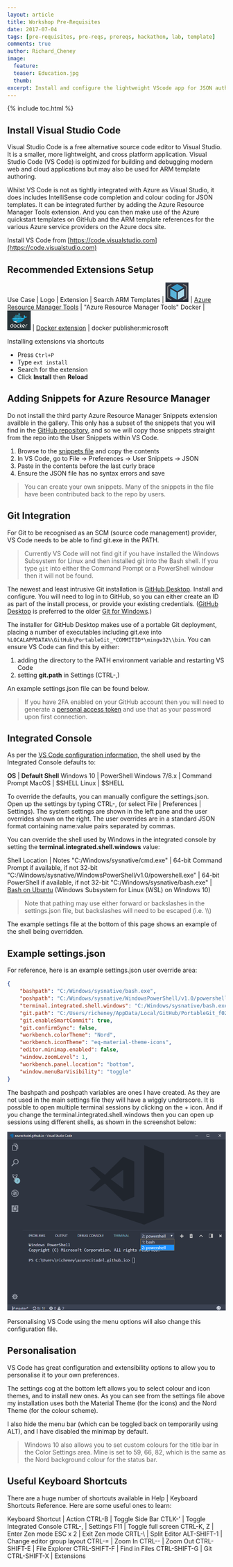```yaml
---
layout: article
title: Workshop Pre-Requisites
date: 2017-07-04
tags: [pre-requisites, pre-reqs, prereqs, hackathon, lab, template]
comments: true
author: Richard_Cheney
image:
  feature: 
  teaser: Education.jpg
  thumb: 
excerpt: Install and configure the lightweight VScode app for JSON authoring
---
```


{% include toc.html %}

## Install Visual Studio Code

Visual Studio Code is a free alternative source code editor to Visual Studio.  It is a smaller, more lightweight, and cross platform application.  Visual Studio Code (VS Code) is optimized for building and debugging modern web and cloud applications but may also be used for ARM template authoring.

Whilst VS Code is not as tightly integrated with Azure as Visual Studio, it does includes IntelliSense code completion and colour coding for JSON templates.  It can be integrated further by adding the Azure Resource Manager Tools extension.  And you can then make use of the Azure quickstart templates on GitHub and the ARM template references for the various Azure service providers on the Azure docs site.

Install VS Code from [https://code.visualstudio.com](https://code.visualstudio.com) 

## Recommended Extensions Setup 

Use Case | Logo | Extension | Search 
ARM Templates | ![](/guides/prereqs/images/vscode/armLogo.png) | <a href="https://docs.microsoft.com/en-us/azure/azure-resource-manager/resource-manager-vscode-extension" target="_vscode">Azure Resource Manager Tools</a> | "Azure Resource Manager Tools" 
Docker | ![](/guides/prereqs/images/vscode/dockerLogo.png) | <a href="https://code.visualstudio.com/docs/languages/dockerfile" target="_vscode">Docker extension</a> |  docker publisher:microsoft 

Installing extensions via shortcuts
* Press `Ctrl+P` 
* Type `ext install`
* Search for the extension 
* Click **Install** then **Reload**

## Adding Snippets for Azure Resource Manager

Do not install the third party Azure Resource Manager Snippets extension availble in the gallery.  This only has a subset of the snippets that you will find in the [GitHub repository](https://github.com/sam-cogan/azure-xplat-arm-tooling/blob/master/VSCode/armsnippets.json), and so we will copy those snippets straight from the repo into the User Snippets within VS Code.

1. Browse to the [snippets file](https://raw.githubusercontent.com/sam-cogan/azure-xplat-arm-tooling/master/VSCode/armsnippets.json) and copy the contents
2. In VS Code, go to File -> Preferences -> User Snippets -> JSON
3. Paste in the contents before the last curly brace 
4. Ensure the JSON file has no syntax errors and save

> You can create your own snippets.  Many of the snippets in the file have been contributed back to the repo by users. 

## Git Integration

For Git to be recognised as an SCM (source code management) provider, VS Code needs to be able to find git.exe in the PATH.  

> Currently VS Code will not find git if you have installed the Windows Subsystem for Linux and then installed git into the Bash shell. If you type `git` into either the Command Prompt or a PowerShell window then it will not be found.

The newest and least intrusive Git installation is [GitHub Desktop](https://desktop.github.com/).  Install and configure.  You will need to log in to GitHub, so you can either create an ID as part of the install process, or provide your existing credentials.  ([GitHub Desktop](https://desktop.github.com/) is preferred to the older [Git for Windows](https://git-scm.com/download/win).) 

The installer for GitHub Desktop makes use of a portable Git deployment, placing a number of executables including git.exe into `%LOCALAPPDATA%\GitHub\PortableGit_*COMMITID*\mingw32\\bin`.  You can ensure VS Code can find this by either:
1. adding the directory to the PATH environment variable and restarting VS Code
2. setting **git.path** in Settings (CTRL-,)

An example settings.json file can be found below.

> If you have 2FA enabled on your GitHub account then you will need to generate a [personal access token](https://help.github.com/articles/creating-a-personal-access-token-for-the-command-line/) and use that as your password upon first connection. 

## Integrated Console 

As per the [VS Code configuration information](https://code.visualstudio.com/docs/editor/integrated-terminal#_configuration), the shell used by the Integrated Console defaults to:

**OS** | **Default Shell**
Windows 10 | PowerShell
Windows 7/8.x | Command Prompt
MacOS | $SHELL
Linux | $SHELL

To override the defaults, you can manually configure the settings.json.  Open up the settings by typing CTRL-, (or select File \| Preferences \| Settings). The system settings are shown in the left pane and the user overrides shown on the right.  The user overrides are in a standard JSON format containing name:value pairs separated by commas.

You can override the shell used by Windows in the integrated console by setting the **terminal.integrated.shell.windows** value:

Shell Location | Notes
"C:/Windows/sysnative/cmd.exe" | 64-bit Command Prompt if available, if not 32-bit
"C:/Windows/sysnative/WindowsPowerShell/v1.0/powershell.exe" | 64-bit PowerShell if available, if not 32-bit
"C:/Windows/sysnative/bash.exe" | [Bash on Ubuntu](/guides/prereqs/lxss) (Windows Subsystem for Linux (WSL) on Windows 10)

> Note that pathing may use either forward or backslashes in the settings.json file, but backslashes will need to be escaped (i.e. \\\\) 

The example settings file at the bottom of this page shows an example of the shell being overridden. 

## Example settings.json

For reference, here is an example settings.json user override area:

```json
{
    "bashpath": "C:/Windows/sysnative/bash.exe",
    "poshpath": "C:/Windows/sysnative/WindowsPowerShell/v1.0/powershell.exe",
    "terminal.integrated.shell.windows": "C:/Windows/sysnative/bash.exe",
    "git.path": "C:/Users/richeney/AppData/Local/GitHub/PortableGit_f02737a78695063deace08e96d5042710d3e32db/mingw32/bin/git.exe",
    "git.enableSmartCommit": true,
    "git.confirmSync": false,
    "workbench.colorTheme": "Nord",
    "workbench.iconTheme": "eq-material-theme-icons",
    "editor.minimap.enabled": false,
    "window.zoomLevel": 1,
    "workbench.panel.location": "bottom",
    "window.menuBarVisibility": "toggle"
}
```



The bashpath and poshpath variables are ones I have created.  As they are not used in the main settings file they will have a wiggly underscore. It is possible to open multiple terminal sessions by clicking on the *+* icon.  And if you change the terminal.integrated.shell.windows then you can open up sessions using different shells, as shown in the screenshot below:

![](/guides/prereqs/images/vscode/multipleShells.png) 

Personalising VS Code using the menu options will also change this configuration file.

## Personalisation

VS Code has great configuration and extensibility options to allow you to personalise it to your own preferences. 
 
The settings cog at the bottom left allows you to select colour and icon themes, and to install new ones. As you can see from the settings file above my installation uses both the Material Theme (for the icons) and the Nord Theme (for the colour scheme).

I also hide the menu bar (which can be toggled back on temporarily using ALT), and I have disabled the minimap by default.

> Windows 10 also allows you to set custom colours for the title bar in the Color Settings area.  Mine is set to 59, 66, 82, which is the same as the Nord background colour for the status bar. 

## Useful Keyboard Shortcuts

There are a huge number of shortcuts available in Help \| Keyboard Shortcuts Reference.  Here are some useful ones to learn:

Keyboard Shortcut | Action
CTRL-B | Toggle Side Bar
CTLK-' | Toggle Integrated Console
CTRL-, | Settings
F11 | Toggle full screen
CTRL-K, Z | Enter Zen mode
ESC x 2 | Exit Zen mode
CRTL-\ | Split Editor
ALT-SHIFT-1 | Change editor group layout
CTRL-= | Zoom In
CTRL-- | Zoom Out
CTRL-SHIFT-E | File Explorer
CTRL-SHIFT-F | Find in Files
CTRL-SHIFT-G | Git 
CTRL-SHIFT-X | Extensions